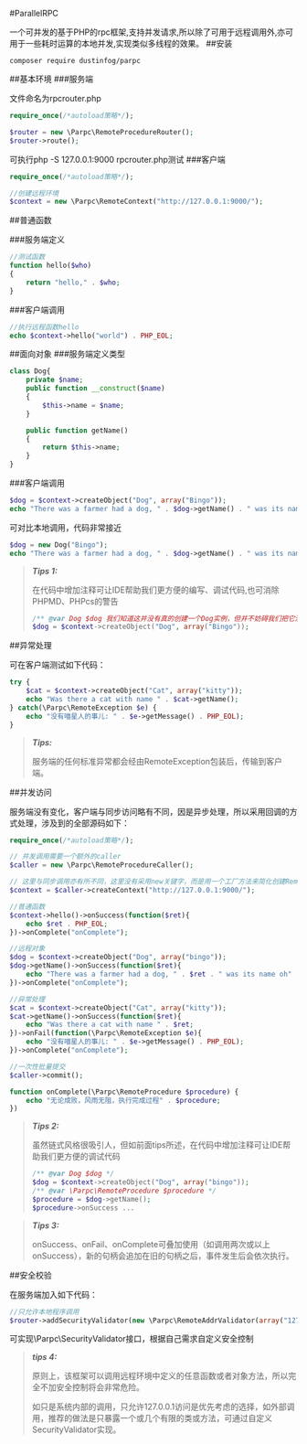 #ParallelRPC

一个可并发的基于PHP的rpc框架,支持并发请求,所以除了可用于远程调用外,亦可用于一些耗时运算的本地并发,实现类似多线程的效果。
##安装

```
composer require dustinfog/parpc
```

##基本环境
###服务端

文件命名为rpcrouter.php

```php
require_once(/*autoload策略*/);

$router = new \Parpc\RemoteProcedureRouter();
$router->route();
```
可执行php -S 127.0.0.1:9000 rpcrouter.php测试
###客户端

```php
require_once(/*autoload策略*/);

//创建远程环境
$context = new \Parpc\RemoteContext("http://127.0.0.1:9000/");
```

##普通函数

###服务端定义

```php
//测试函数
function hello($who)
{
	return "hello," . $who;
}

```
###客户端调用

```php
//执行远程函数hello
echo $context->hello("world") . PHP_EOL;

```

##面向对象
###服务端定义类型

```php
class Dog{
	private $name;
	public function __construct($name)
	{
		$this->name = $name;
	}

	public function getName()
	{
		return $this->name;
	}
}
```

###客户端调用

```php
$dog = $context->createObject("Dog", array("Bingo"));
echo "There was a farmer had a dog, " . $dog->getName() . " was its name oh" . PHP_EOL;
```

可对比本地调用，代码非常接近

```php
$dog = new Dog("Bingo");
echo "There was a farmer had a dog, " . $dog->getName() . " was its name oh" . PHP_EOL;
```
> ***Tips 1:***
>
> 在代码中增加注释可让IDE帮助我们更方便的编写、调试代码,也可消除PHPMD、PHPcs的警告
>
> ```php
> /** @var Dog $dog 我们知道这并没有真的创建一个Dog实例，但并不妨碍我们把它注释为Dog类型 */
> $dog = $context->createObject("Dog", array("Bingo"));
> ```

##异常处理

可在客户端测试如下代码：

```php
try {
	$cat = $context->createObject("Cat", array("kitty"));
	echo "Was there a cat with name " . $cat->getName();
} catch(\Parpc\RemoteException $e) {
	echo "没有喵星人的事儿: " . $e->getMessage() . PHP_EOL);
}
```
> ***Tips:***
>
> 服务端的任何标准异常都会经由RemoteException包装后，传输到客户端。

##并发访问

服务端没有变化，客户端与同步访问略有不同，因是异步处理，所以采用回调的方式处理，涉及到的全部源码如下：

```php
require_once(/*autoload策略*/);

// 并发调用需要一个额外的caller
$caller = new \Parpc\RemoteProcedureCaller();

// 这里与同步调用亦有所不同，这里没有采用new关键字，而是用一个工厂方法来简化创建RemoteContext的复杂度
$context = $caller->createContext("http://127.0.0.1:9000/");

//普通函数
$context->hello()->onSuccess(function($ret){
	echo $ret . PHP_EOL;
})->onComplete("onComplete");

//远程对象
$dog = $context->createObject("Dog", array("bingo"));
$dog->getName()->onSuccess(function($ret){
	echo "There was a farmer had a dog, " . $ret . " was its name oh" . PHP_EOL;
})->onComplete("onComplete");

//异常处理
$cat = $context->createObject("Cat", array("kitty"));
$cat->getName()->onSuccess(function($ret){
	echo "Was there a cat with name " . $ret;
})->onFail(function(\Parpc\RemoteException $e){
	echo "没有喵星人的事儿: " . $e->getMessage() . PHP_EOL);
})->onComplete("onComplete");

//一次性批量提交
$caller->commit();

function onComplete(\Parpc\RemoteProcedure $procedure) {
	echo "无论成败，风雨无阻，执行完成过程" . $procedure;
})

```
> ***Tips 2:***
>
> 虽然链式风格很吸引人，但如前面tips所述，在代码中增加注释可让IDE帮助我们更方便的调试代码
>
> ```php
> /** @var Dog $dog */
> $dog = $context->createObject("Dog", array("bingo"));
> /** @var \Parpc\RemoteProcedure $procedure */
> $procedure = $dog->getName();
> $procedure->onSuccess ...
> ```

> ***Tips 3:***
>
> onSuccess、onFail、onComplete可叠加使用（如调用两次或以上onSuccess），新的句柄会追加在旧的句柄之后，事件发生后会依次执行。

##安全校验

在服务端加入如下代码：

```php
//只允许本地程序调用
$router->addSecurityValidator(new \Parpc\RemoteAddrValidator(array("127.0.0.1")));

```
可实现\Parpc\SecurityValidator接口，根据自己需求自定义安全控制

> ***tips 4:***
>
> 原则上，该框架可以调用远程环境中定义的任意函数或者对象方法，所以完全不加安全控制将会非常危险。
>
> 如只是系统内部的调用，只允许127.0.0.1访问是优先考虑的选择，如外部调用，推荐的做法是只暴露一个或几个有限的类或方法，可通过自定义SecurityValidator实现。
